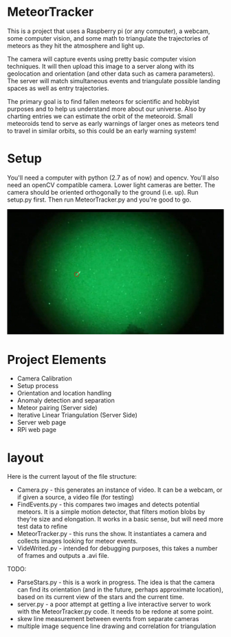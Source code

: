 # MeteorTracker
This is a project that uses a Raspberry pi (or any computer), a webcam, some computer vision, and some math to triangulate the trajectories of meteors as they hit the atmosphere and light up.

The camera will capture events using pretty basic computer vision techniques. It will then upload this image to a server along with its geolocation and orientation (and other data such as camera parameters). The server will match simultaneous events and triangulate possible landing spaces as well as entry trajectories.

The primary goal is to find fallen meteors for scientific and hobbyist purposes and to help us understand more about our universe. Also by charting entries we can estimate the orbit of the meteoroid. Small meteoroids tend to serve as early warnings of larger ones as meteors tend to travel in similar orbits, so this could be an early warning system!


# Setup
You'll need a computer with python (2.7 as of now) and opencv.  You'll also need an openCV compatible camera.  Lower light cameras are better.  The camera should be oriented orthogonally to the ground (i.e. up).  Run setup.py first.  Then run MeteorTracker.py and you're good to go.

<div style="text-align:center"><img src ="MeteorCapture.png?raw=true" /></div>

# Project Elements
- Camera Calibration
- Setup process
- Orientation and location handling
- Anomaly detection and separation
- Meteor pairing (Server side)
- Iterative Linear Triangulation (Server Side)
- Server web page
- RPi web page

# layout
Here is the current layout of the file structure:
- Camera.py - this generates an instance of video.  It can be a webcam, or if given a source, a video file (for testing)
- FindEvents.py - this compares two images and detects potential meteors.  It is a simple motion detector, that filters motion blobs by they're size and elongation.  It works in a basic sense, but will need more test data to refine
- MeteorTracker.py - this runs the show.  It instantiates a camera and collects images looking for meteor events.  
- VideWrited.py - intended for debugging purposes, this takes a number of frames and outputs a .avi file.

TODO:
- ParseStars.py - this is a work in progress.  The idea is that the camera can find its orientation (and in the future, perhaps approximate location), based on its current view of the stars and the current time.
- server.py - a poor attempt at getting a live interactive server to work with the MeteorTracker.py code.  It needs to be redone at some point.
- skew line measurement between events from separate cameras
- multiple image sequence line drawing and correlation for triangulation